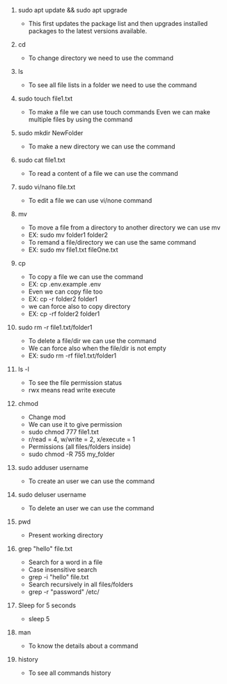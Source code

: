 1. sudo apt update && sudo apt upgrade
   - This first updates the package list and then upgrades installed packages to the latest versions available.

2. cd
   - To change directory we need to use the command

3. ls 
   - To see all file lists in a folder we need to use the command

4. sudo touch file1.txt
   - To make a file we can use touch commands Even we can make multiple files by using the command

5. sudo mkdir NewFolder
    - To make a new directory we can use the command

6. sudo cat file1.txt
    - To read a content of a file we can use the command

7. sudo vi/nano file.txt
    - To edit a file we can use vi/none command

8. mv
   - To move a file from a directory to another directory we can use mv
   - EX: sudo mv folder1 folder2
   - To remand a file/directory we can use the same command
   - EX: sudo mv file1.txt fileOne.txt

9. cp 
   - To copy a file we can use the command
   - EX: cp .env.example .env
   - Even we can copy file too
   - EX: cp -r folder2 folder1 
   - we can force also to copy directory
   - EX: cp -rf folder2 folder1

10. sudo rm -r file1.txt/folder1
    - To delete a file/dir we can use the command
    - We can force also when the file/dir is not empty
    - EX: sudo rm -rf file1.txt/folder1

11. ls -l
    - To see the file permission status
    - rwx means read write execute

12. chmod 
    - Change mod
    - We can use it to give permission
    - sudo chmod 777 file1.txt
    - r/read = 4, w/write = 2, x/execute = 1
    - Permissions (all files/folders inside)
    - sudo chmod -R 755 my_folder

13. sudo adduser username
    - To create an user we can use the command

14. sudo deluser username
     - To delete an user we can use the command

14. pwd
    - Present working directory

15. grep "hello" file.txt
     - Search for a word in a file
     - Case insensitive search
     - grep -i "hello" file.txt
     - Search recursively in all files/folders
     - grep -r "password" /etc/

16. Sleep for 5 seconds
    - sleep 5

17. man 
    - To know the details about a command

18. history
    - To see all commands history
